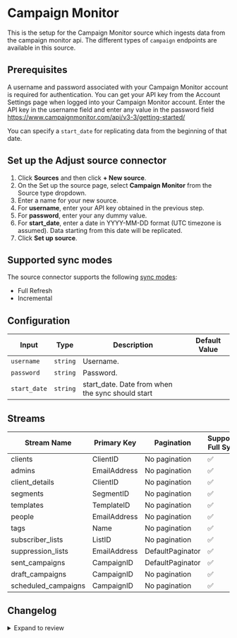 # Campaign Monitor

This is the setup for the Campaign Monitor source which ingests data from the campaign monitor api.
The different types of `campaign` endpoints are available in this source.

## Prerequisites

A username and password associated with your Campaign Monitor account is required for authentication.
You can get your API key from the Account Settings page when logged into your Campaign Monitor account. 
Enter the API key in the username field and enter any value in the password field https://www.campaignmonitor.com/api/v3-3/getting-started/ 

You can specify a `start_date` for replicating data from the beginning of that date.

## Set up the Adjust source connector

1. Click **Sources** and then click **+ New source**.
2. On the Set up the source page, select **Campaign Monitor** from the Source type dropdown.
3. Enter a name for your new source.
4. For **username**, enter your API key obtained in the previous step.
5. For **password**, enter your any dummy value.
6. For **start_date**, enter a date in YYYY-MM-DD format (UTC timezone is assumed). Data starting from this date will be replicated.
8. Click **Set up source**.

## Supported sync modes

The source connector supports the following [sync modes](https://docs.airbyte.com/cloud/core-concepts#connection-sync-modes):

- Full Refresh
- Incremental

## Configuration

| Input | Type | Description | Default Value |
|-------|------|-------------|---------------|
| `username` | `string` | Username.  |  |
| `password` | `string` | Password.  |  |
| `start_date` | `string` | start_date. Date from when the sync should start |  |

## Streams
| Stream Name | Primary Key | Pagination | Supports Full Sync | Supports Incremental |
|-------------|-------------|------------|---------------------|----------------------|
| clients | ClientID | No pagination | ✅ |  ❌  |
| admins | EmailAddress | No pagination | ✅ |  ❌  |
| client_details | ClientID | No pagination | ✅ |  ❌  |
| segments | SegmentID | No pagination | ✅ |  ❌  |
| templates | TemplateID | No pagination | ✅ |  ❌  |
| people | EmailAddress | No pagination | ✅ |  ❌  |
| tags | Name | No pagination | ✅ |  ❌  |
| subscriber_lists | ListID | No pagination | ✅ |  ❌  |
| suppression_lists | EmailAddress | DefaultPaginator | ✅ |  ❌  |
| sent_campaigns | CampaignID | DefaultPaginator | ✅ |  ✅  |
| draft_campaigns | CampaignID | No pagination | ✅ |  ❌  |
| scheduled_campaigns | CampaignID  | No pagination | ✅ |  ❌  |

## Changelog

<details>
  <summary>Expand to review</summary>

| Version          | Date              | Pull Request | Subject        |
|------------------|-------------------|--------------|----------------|
| 0.0.20 | 2025-04-12 | [57635](https://github.com/airbytehq/airbyte/pull/57635) | Update dependencies |
| 0.0.19 | 2025-04-05 | [57152](https://github.com/airbytehq/airbyte/pull/57152) | Update dependencies |
| 0.0.18 | 2025-03-29 | [56625](https://github.com/airbytehq/airbyte/pull/56625) | Update dependencies |
| 0.0.17 | 2025-03-22 | [56108](https://github.com/airbytehq/airbyte/pull/56108) | Update dependencies |
| 0.0.16 | 2025-03-08 | [55355](https://github.com/airbytehq/airbyte/pull/55355) | Update dependencies |
| 0.0.15 | 2025-03-01 | [54882](https://github.com/airbytehq/airbyte/pull/54882) | Update dependencies |
| 0.0.14 | 2025-02-22 | [54259](https://github.com/airbytehq/airbyte/pull/54259) | Update dependencies |
| 0.0.13 | 2025-02-15 | [53878](https://github.com/airbytehq/airbyte/pull/53878) | Update dependencies |
| 0.0.12 | 2025-02-08 | [53414](https://github.com/airbytehq/airbyte/pull/53414) | Update dependencies |
| 0.0.11 | 2025-02-01 | [52948](https://github.com/airbytehq/airbyte/pull/52948) | Update dependencies |
| 0.0.10 | 2025-01-25 | [52164](https://github.com/airbytehq/airbyte/pull/52164) | Update dependencies |
| 0.0.9 | 2025-01-18 | [51737](https://github.com/airbytehq/airbyte/pull/51737) | Update dependencies |
| 0.0.8 | 2025-01-11 | [51264](https://github.com/airbytehq/airbyte/pull/51264) | Update dependencies |
| 0.0.7 | 2024-12-28 | [50476](https://github.com/airbytehq/airbyte/pull/50476) | Update dependencies |
| 0.0.6 | 2024-12-21 | [50185](https://github.com/airbytehq/airbyte/pull/50185) | Update dependencies |
| 0.0.5 | 2024-12-14 | [49581](https://github.com/airbytehq/airbyte/pull/49581) | Update dependencies |
| 0.0.4 | 2024-12-12 | [49002](https://github.com/airbytehq/airbyte/pull/49002) | Update dependencies |
| 0.0.3 | 2024-11-04 | [48232](https://github.com/airbytehq/airbyte/pull/48232) | Update dependencies |
| 0.0.2 | 2024-10-28 | [47643](https://github.com/airbytehq/airbyte/pull/47643) | Update dependencies |
| 0.0.1 | 2024-10-05 | | Initial release by [@aazam-gh](https://github.com/aazam-gh) via Connector Builder |

</details>
